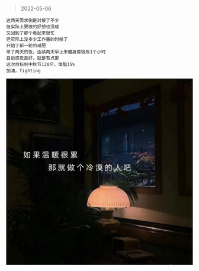 > 2022-05-06

```text
这两天需求倒是对接了不少
但实际上要做的好想也没啥
又回到了那个看起来很忙
但实际上没多少工作量的时候了
开始了新一轮的减肥
带了两天的饭，连续两天早上来健身房锻炼1个小时
目前感觉良好，就是有点累
这次目标到中秋节120斤，体脂15%
加油，fighting
```

![](../../images/其实生活没那么苦/7.jpg)